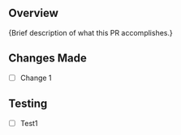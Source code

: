 ## Overview

{Brief description of what this PR accomplishes.}

## Changes Made

- [ ] Change 1

## Testing

- [ ] Test1
